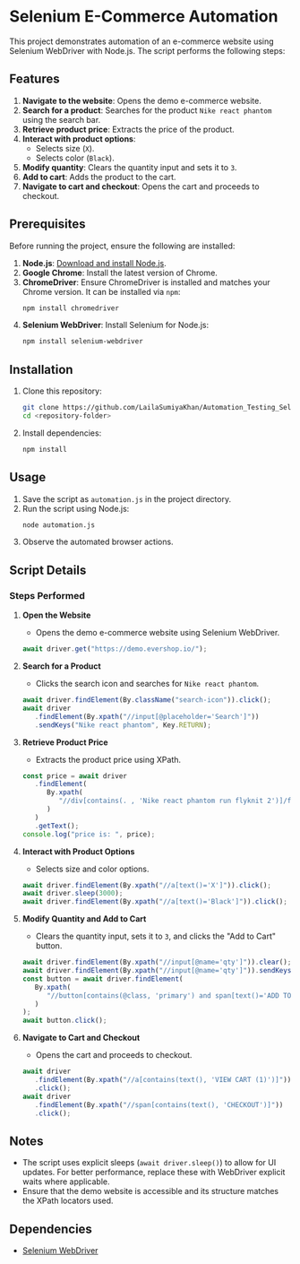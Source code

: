 # Selenium E-Commerce Automation

This project demonstrates automation of an e-commerce website using Selenium WebDriver with Node.js. The script performs the following steps:

## Features

1. **Navigate to the website**: Opens the demo e-commerce website.
2. **Search for a product**: Searches for the product `Nike react phantom` using the search bar.
3. **Retrieve product price**: Extracts the price of the product.
4. **Interact with product options**:
   -  Selects size (`X`).
   -  Selects color (`Black`).
5. **Modify quantity**: Clears the quantity input and sets it to `3`.
6. **Add to cart**: Adds the product to the cart.
7. **Navigate to cart and checkout**: Opens the cart and proceeds to checkout.

## Prerequisites

Before running the project, ensure the following are installed:

1. **Node.js**: [Download and install Node.js](https://nodejs.org/).
2. **Google Chrome**: Install the latest version of Chrome.
3. **ChromeDriver**: Ensure ChromeDriver is installed and matches your Chrome version. It can be installed via `npm`:
   ```bash
   npm install chromedriver
   ```
4. **Selenium WebDriver**: Install Selenium for Node.js:
   ```bash
   npm install selenium-webdriver
   ```

## Installation

1. Clone this repository:
   ```bash
   git clone https://github.com/LailaSumiyaKhan/Automation_Testing_Selenium.git
   cd <repository-folder>
   ```
2. Install dependencies:
   ```bash
   npm install
   ```

## Usage

1. Save the script as `automation.js` in the project directory.
2. Run the script using Node.js:
   ```bash
   node automation.js
   ```
3. Observe the automated browser actions.

## Script Details

### Steps Performed

1. **Open the Website**

   -  Opens the demo e-commerce website using Selenium WebDriver.

   ```javascript
   await driver.get("https://demo.evershop.io/");
   ```

2. **Search for a Product**

   -  Clicks the search icon and searches for `Nike react phantom`.

   ```javascript
   await driver.findElement(By.className("search-icon")).click();
   await driver
      .findElement(By.xpath("//input[@placeholder='Search']"))
      .sendKeys("Nike react phantom", Key.RETURN);
   ```

3. **Retrieve Product Price**

   -  Extracts the product price using XPath.

   ```javascript
   const price = await driver
      .findElement(
         By.xpath(
            "//div[contains(. , 'Nike react phantom run flyknit 2')]/following-sibling::div/div/span"
         )
      )
      .getText();
   console.log("price is: ", price);
   ```

4. **Interact with Product Options**

   -  Selects size and color options.

   ```javascript
   await driver.findElement(By.xpath("//a[text()='X']")).click();
   await driver.sleep(3000);
   await driver.findElement(By.xpath("//a[text()='Black']")).click();
   ```

5. **Modify Quantity and Add to Cart**

   -  Clears the quantity input, sets it to `3`, and clicks the "Add to Cart" button.

   ```javascript
   await driver.findElement(By.xpath("//input[@name='qty']")).clear();
   await driver.findElement(By.xpath("//input[@name='qty']")).sendKeys("3");
   const button = await driver.findElement(
      By.xpath(
         "//button[contains(@class, 'primary') and span[text()='ADD TO CART']]"
      )
   );
   await button.click();
   ```

6. **Navigate to Cart and Checkout**
   -  Opens the cart and proceeds to checkout.
   ```javascript
   await driver
      .findElement(By.xpath("//a[contains(text(), 'VIEW CART (1)')]"))
      .click();
   await driver
      .findElement(By.xpath("//span[contains(text(), 'CHECKOUT')]"))
      .click();
   ```

## Notes

-  The script uses explicit sleeps (`await driver.sleep()`) to allow for UI updates. For better performance, replace these with WebDriver explicit waits where applicable.
-  Ensure that the demo website is accessible and its structure matches the XPath locators used.

## Dependencies

-  [Selenium WebDriver](https://www.npmjs.com/package/selenium-webdriver)
